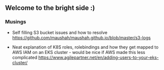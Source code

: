 ## Welcome to the bright side :)


### Musings

- Self filling S3 bucket issues and how to resolve https://github.com/maushah/maushah.github.io/blob/master/s3-logs

- Neat explanation of K8S roles, rolebindings and how they get mapped to AWS IAM on an EKS cluster - would be nice if AWS made this less complicated https://www.agilepartner.net/en/adding-users-to-your-eks-cluster/
